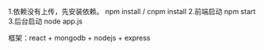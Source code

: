 1.依赖没有上传，先安装依赖。
  npm install / cnpm install
2.前端启动 
  npm start
3.后台启动
  node app.js

框架：react + mongodb + nodejs + express
